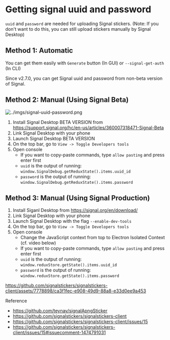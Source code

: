 # Getting signal uuid and password
`uuid` and `password` are needed for uploading Signal stickers.
(Note: If you don't want to do this, you can still upload stickers manually by Signal Desktop)

## Method 1: Automatic
You can get them easily with `Generate` button (In GUI) or `--signal-get-auth` (In CLI)

Since v2.7.0, you can get Signal uuid and password from non-beta version of Signal.

## Method 2: Manual (Using Signal Beta)
![../imgs/signal-uuid-password.png](../imgs/signal-uuid-password.png)

1. Install Signal Desktop BETA VERSION from https://support.signal.org/hc/en-us/articles/360007318471-Signal-Beta
2. Link Signal Desktop with your phone
3. Launch Signal Desktop BETA VERSION
4. On the top bar, go to `View -> Toggle Developers tools`
5. Open console
    - If you want to copy-paste commands, type `allow pasting` and press enter first
    - `uuid` is the output of running: `window.SignalDebug.getReduxState().items.uuid_id`
    - `password` is the output of running: `window.SignalDebug.getReduxState().items.password`

## Method 3: Manual (Using Signal Production)
1. Install Siganl Desktop from https://signal.org/en/download/
2. Link Signal Desktop with your phone
3. Launch Signal Desktop with the flag `--enable-dev-tools`
4. On the top bar, go to `View -> Toggle Developers tools`
5. Open console
    - Change the JavaScript context from top to Electron Isolated Context (cf. video below)
    - If you want to copy-paste commands, type `allow pasting` and press enter first
    - `uuid` is the output of running: `window.reduxStore.getState().items.uuid_id`
    - `password` is the output of running: `window.reduxStore.getState().items.password`

https://github.com/signalstickers/signalstickers-client/assets/7778898/ca3f1fec-e908-49d9-88a8-e33d0ee9a453

Reference
- https://github.com/teynav/signalApngSticker
- https://github.com/signalstickers/signalstickers-client
- https://github.com/signalstickers/signalstickers-client/issues/15
- https://github.com/signalstickers/signalstickers-client/issues/15#issuecomment-1474791031
